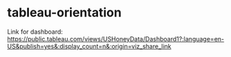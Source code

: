 # tableau-orientation

Link for dashboard: https://public.tableau.com/views/USHoneyData/Dashboard1?:language=en-US&publish=yes&:display_count=n&:origin=viz_share_link
